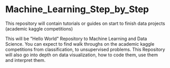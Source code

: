 # Machine_Learning_Step_by_Step
This repository will contain tutorials or guides on start to finish data projects (academic kaggle competitions)

This will be "Hello World" Repository to Machine Learning and Data Science. You can expect to find walk throughs on the academic kaggle competitions from classification, to unsupervised problems. This Repository will also go into depth on data visualization, how to code them, use them and interpret them.
